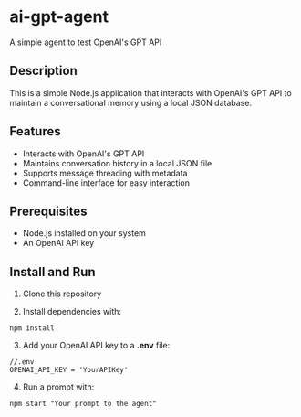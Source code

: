 # ai-gpt-agent
A simple agent to test OpenAI's GPT API
## Description
This is a simple Node.js application that interacts with OpenAI's GPT API to maintain a conversational memory using a local JSON database.

## Features
- Interacts with OpenAI's GPT API
- Maintains conversation history in a local JSON file
- Supports message threading with metadata
- Command-line interface for easy interaction

## Prerequisites
- Node.js installed on your system
- An OpenAI API key

## Install and Run

1. Clone this repository

2. Install dependencies with:
```
npm install
```
3. Add your OpenAI API key to a **.env** file:
```
//.env
OPENAI_API_KEY = 'YourAPIKey'
```

4. Run a prompt with:

```
npm start "Your prompt to the agent"
```
